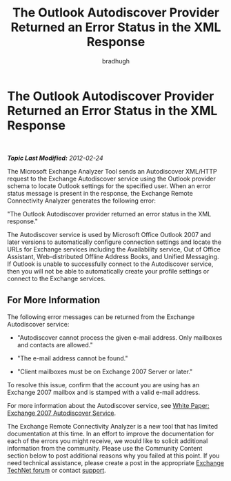 ﻿---
title: The Outlook Autodiscover Provider Returned an Error Status in the XML Response
author: bradhugh
ms.author: bradhugh
manager: tpolitis
audience: ITPro 
ms.topic: article 
ms.service: remote-connect-tool
localization_priority: Normal
description: 
---

<div data-xmlns="http://www.w3.org/1999/xhtml">

<div class="topic" data-xmlns="http://www.w3.org/1999/xhtml" data-msxsl="urn:schemas-microsoft-com:xslt" data-cs="http://msdn.microsoft.com/en-us/">

<div data-asp="http://msdn2.microsoft.com/asp">

# The Outlook Autodiscover Provider Returned an Error Status in the XML Response

</div>

<div id="mainSection">

<div id="mainBody">

<span> </span>

_**Topic Last Modified:** 2012-02-24_

The Microsoft Exchange Analyzer Tool sends an Autodiscover XML/HTTP request to the Exchange Autodiscover service using the Outlook provider schema to locate Outlook settings for the specified user. When an error status message is present in the response, the Exchange Remote Connectivity Analyzer generates the following error:

"The Outlook Autodiscover provider returned an error status in the XML response."

The Autodiscover service is used by Microsoft Office Outlook 2007 and later versions to automatically configure connection settings and locate the URLs for Exchange services including the Availability service, Out of Office Assistant, Web-distributed Offline Address Books, and Unified Messaging. If Outlook is unable to successfully connect to the Autodiscover service, then you will not be able to automatically create your profile settings or connect to the Exchange services.

<div>

## For More Information

The following error messages can be returned from the Exchange Autodiscover service:

  - "Autodiscover cannot process the given e-mail address. Only mailboxes and contacts are allowed."

  - "The e-mail address cannot be found."

  - "Client mailboxes must be on Exchange 2007 Server or later."

To resolve this issue, confirm that the account you are using has an Exchange 2007 mailbox and is stamped with a valid e-mail address.

For more information about the Autodiscover service, see [White Paper: Exchange 2007 Autodiscover Service](http://go.microsoft.com/fwlink/?linkid=157773).

The Exchange Remote Connectivity Analyzer is a new tool that has limited documentation at this time. In an effort to improve the documentation for each of the errors you might receive, we would like to solicit additional information from the community. Please use the Community Content section below to post additional reasons why you failed at this point. If you need technical assistance, please create a post in the appropriate [Exchange TechNet forum](http://go.microsoft.com/fwlink/?linkid=73420) or contact [support](http://go.microsoft.com/fwlink/?linkid=8158).

</div>

</div>

<span> </span>

</div>

</div>

</div>

